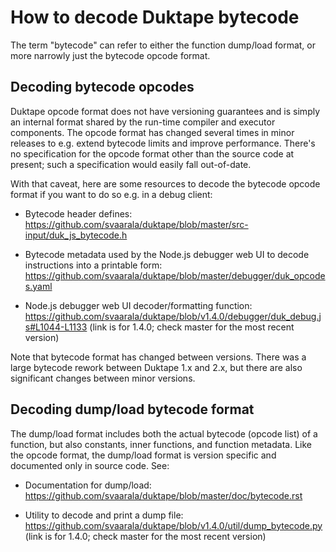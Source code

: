 # How to decode Duktape bytecode

The term "bytecode" can refer to either the function dump/load format, or more
narrowly just the bytecode opcode format.

## Decoding bytecode opcodes

Duktape opcode format does not have versioning guarantees and is simply an
internal format shared by the run-time compiler and executor components.  The
opcode format has changed several times in minor releases to e.g. extend
bytecode limits and improve performance.  There's no specification for the
opcode format other than the source code at present; such a specification
would easily fall out-of-date.

With that caveat, here are some resources to decode the bytecode opcode format
if you want to do so e.g. in a debug client:

* Bytecode header defines:
  https://github.com/svaarala/duktape/blob/master/src-input/duk_js_bytecode.h

* Bytecode metadata used by the Node.js debugger web UI to decode instructions
  into a printable form:
  https://github.com/svaarala/duktape/blob/master/debugger/duk_opcodes.yaml

* Node.js debugger web UI decoder/formatting function:
  https://github.com/svaarala/duktape/blob/v1.4.0/debugger/duk_debug.js#L1044-L1133
  (link is for 1.4.0; check master for the most recent version)

Note that bytecode format has changed between versions.  There was a large
bytecode rework between Duktape 1.x and 2.x, but there are also significant
changes between minor versions.

## Decoding dump/load bytecode format

The dump/load format includes both the actual bytecode (opcode list) of a
function, but also constants, inner functions, and function metadata.  Like
the opcode format, the dump/load format is version specific and documented
only in source code.  See:

* Documentation for dump/load:
  https://github.com/svaarala/duktape/blob/master/doc/bytecode.rst

* Utility to decode and print a dump file:
  https://github.com/svaarala/duktape/blob/v1.4.0/util/dump_bytecode.py
  (link is for 1.4.0; check master for the most recent version)
